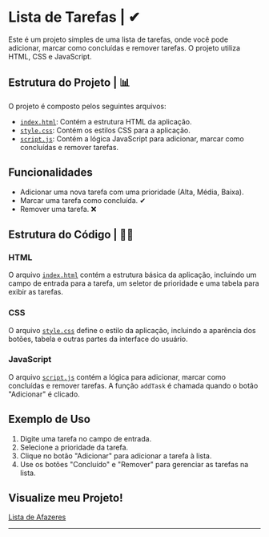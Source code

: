 # Lista de Tarefas | ✔

Este é um projeto simples de uma lista de tarefas, onde você pode adicionar, marcar como concluídas e remover tarefas. O projeto utiliza HTML, CSS e JavaScript.

## Estrutura do Projeto | 📊

O projeto é composto pelos seguintes arquivos:

- [`index.html`](index.html): Contém a estrutura HTML da aplicação. 
- [`style.css`](style.css): Contém os estilos CSS para a aplicação.
- [`script.js`](script.js): Contém a lógica JavaScript para adicionar, marcar como concluídas e remover tarefas.

## Funcionalidades

- Adicionar uma nova tarefa com uma prioridade (Alta, Média, Baixa).
- Marcar uma tarefa como concluída. ✔
- Remover uma tarefa. ❌


## Estrutura do Código | 👩‍💻

### HTML

O arquivo [`index.html`](index.html) contém a estrutura básica da aplicação, incluindo um campo de entrada para a tarefa, um seletor de prioridade e uma tabela para exibir as tarefas.

### CSS

O arquivo [`style.css`](style.css) define o estilo da aplicação, incluindo a aparência dos botões, tabela e outras partes da interface do usuário.

### JavaScript

O arquivo [`script.js`](script.js) contém a lógica para adicionar, marcar como concluídas e remover tarefas. A função `addTask` é chamada quando o botão "Adicionar" é clicado.

## Exemplo de Uso

1. Digite uma tarefa no campo de entrada.
2. Selecione a prioridade da tarefa.
3. Clique no botão "Adicionar" para adicionar a tarefa à lista.
4. Use os botões "Concluído" e "Remover" para gerenciar as tarefas na lista.

## Visualize meu Projeto!
[Lista de Afazeres](https://lista-tarefas-navy.vercel.app/)

---
